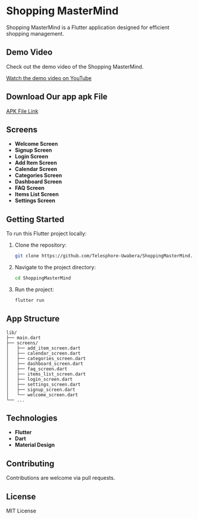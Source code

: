 # Shopping MasterMind

Shopping MasterMind is a Flutter application designed for efficient shopping management.

## Demo Video

Check out the demo video of the Shopping MasterMind.

[Watch the demo video on YouTube](https://www.youtube.com/watch?v=-21FSaARdBI)

## Download Our app apk File

[APK File Link](https://drive.google.com/file/d/18jLZGZ0tRpaca8we3abxxEvOtrBeP3ys/view?usp=drive_link)

## Screens

- **Welcome Screen**
- **Signup Screen**
- **Login Screen**
- **Add Item Screen**
- **Calendar Screen**
- **Categories Screen**
- **Dashboard Screen**
- **FAQ Screen**
- **Items List Screen**
- **Settings Screen**

## Getting Started

To run this Flutter project locally:

1. Clone the repository:

   ```bash
   git clone https://github.com/Telesphore-Uwabera/ShoppingMasterMind.git
   ```

2. Navigate to the project directory:

   ```bash
   cd ShoppingMasterMind
   ```

3. Run the project:

   ```bash
   flutter run
   ```

## App Structure

```plaintext
lib/
├── main.dart
├── screens/
│   ├── add_item_screen.dart
│   ├── calendar_screen.dart
│   ├── categories_screen.dart
│   ├── dashboard_screen.dart
│   ├── faq_screen.dart
│   ├── items_list_screen.dart
│   ├── login_screen.dart
│   ├── settings_screen.dart
│   ├── signup_screen.dart
│   └── welcome_screen.dart
└── ...
```

## Technologies

- **Flutter**
- **Dart**
- **Material Design**

## Contributing

Contributions are welcome via pull requests.

## License

MIT License
